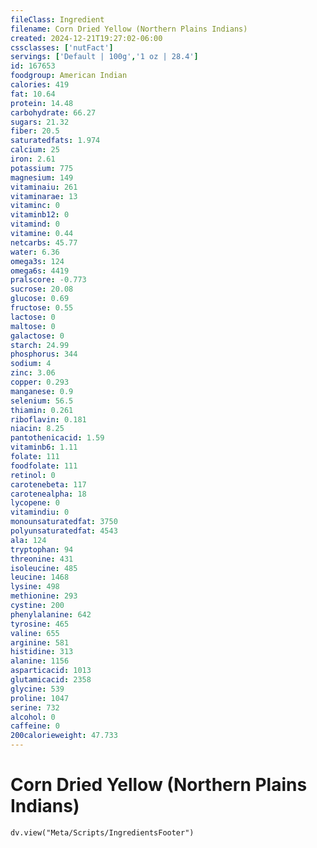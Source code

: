```yaml
---
fileClass: Ingredient
filename: Corn Dried Yellow (Northern Plains Indians)
created: 2024-12-21T19:27:02-06:00
cssclasses: ['nutFact']
servings: ['Default | 100g','1 oz | 28.4']
id: 167653
foodgroup: American Indian
calories: 419
fat: 10.64
protein: 14.48
carbohydrate: 66.27
sugars: 21.32
fiber: 20.5
saturatedfats: 1.974
calcium: 25
iron: 2.61
potassium: 775
magnesium: 149
vitaminaiu: 261
vitaminarae: 13
vitaminc: 0
vitaminb12: 0
vitamind: 0
vitamine: 0.44
netcarbs: 45.77
water: 6.36
omega3s: 124
omega6s: 4419
pralscore: -0.773
sucrose: 20.08
glucose: 0.69
fructose: 0.55
lactose: 0
maltose: 0
galactose: 0
starch: 24.99
phosphorus: 344
sodium: 4
zinc: 3.06
copper: 0.293
manganese: 0.9
selenium: 56.5
thiamin: 0.261
riboflavin: 0.181
niacin: 8.25
pantothenicacid: 1.59
vitaminb6: 1.11
folate: 111
foodfolate: 111
retinol: 0
carotenebeta: 117
carotenealpha: 18
lycopene: 0
vitamindiu: 0
monounsaturatedfat: 3750
polyunsaturatedfat: 4543
ala: 124
tryptophan: 94
threonine: 431
isoleucine: 485
leucine: 1468
lysine: 498
methionine: 293
cystine: 200
phenylalanine: 642
tyrosine: 465
valine: 655
arginine: 581
histidine: 313
alanine: 1156
asparticacid: 1013
glutamicacid: 2358
glycine: 539
proline: 1047
serine: 732
alcohol: 0
caffeine: 0
200calorieweight: 47.733
---
```


# Corn Dried Yellow (Northern Plains Indians)

```dataviewjs
dv.view("Meta/Scripts/IngredientsFooter")
```